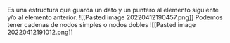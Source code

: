 Es una estructura que guarda un dato y un puntero al elemento siguiente y/o al elemento anterior.
![[Pasted image 20220412190457.png]]
Podemos tener cadenas de nodos simples o nodos dobles
![[Pasted image 20220412191012.png]]